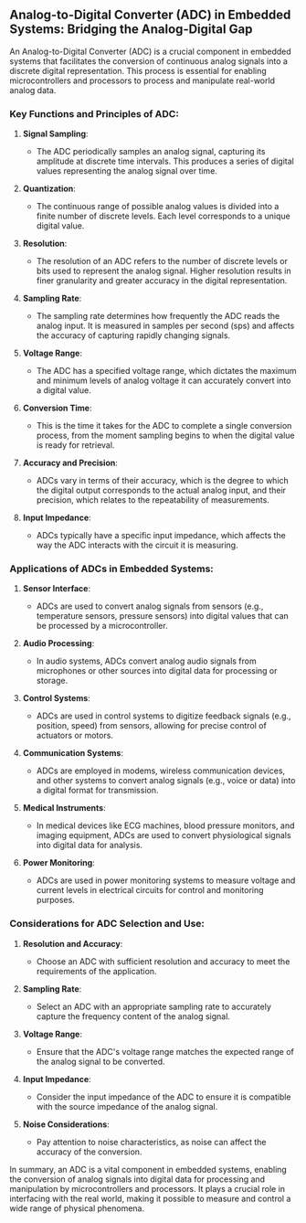 ## Analog-to-Digital Converter (ADC) in Embedded Systems: Bridging the Analog-Digital Gap

An Analog-to-Digital Converter (ADC) is a crucial component in embedded systems that facilitates the conversion of continuous analog signals into a discrete digital representation. This process is essential for enabling microcontrollers and processors to process and manipulate real-world analog data.

### Key Functions and Principles of ADC:

1. **Signal Sampling**:
   - The ADC periodically samples an analog signal, capturing its amplitude at discrete time intervals. This produces a series of digital values representing the analog signal over time.

2. **Quantization**:
   - The continuous range of possible analog values is divided into a finite number of discrete levels. Each level corresponds to a unique digital value.

3. **Resolution**:
   - The resolution of an ADC refers to the number of discrete levels or bits used to represent the analog signal. Higher resolution results in finer granularity and greater accuracy in the digital representation.

4. **Sampling Rate**:
   - The sampling rate determines how frequently the ADC reads the analog input. It is measured in samples per second (sps) and affects the accuracy of capturing rapidly changing signals.

5. **Voltage Range**:
   - The ADC has a specified voltage range, which dictates the maximum and minimum levels of analog voltage it can accurately convert into a digital value.

6. **Conversion Time**:
   - This is the time it takes for the ADC to complete a single conversion process, from the moment sampling begins to when the digital value is ready for retrieval.

7. **Accuracy and Precision**:
   - ADCs vary in terms of their accuracy, which is the degree to which the digital output corresponds to the actual analog input, and their precision, which relates to the repeatability of measurements.

8. **Input Impedance**:
   - ADCs typically have a specific input impedance, which affects the way the ADC interacts with the circuit it is measuring.

### Applications of ADCs in Embedded Systems:

1. **Sensor Interface**:
   - ADCs are used to convert analog signals from sensors (e.g., temperature sensors, pressure sensors) into digital values that can be processed by a microcontroller.

2. **Audio Processing**:
   - In audio systems, ADCs convert analog audio signals from microphones or other sources into digital data for processing or storage.

3. **Control Systems**:
   - ADCs are used in control systems to digitize feedback signals (e.g., position, speed) from sensors, allowing for precise control of actuators or motors.

4. **Communication Systems**:
   - ADCs are employed in modems, wireless communication devices, and other systems to convert analog signals (e.g., voice or data) into a digital format for transmission.

5. **Medical Instruments**:
   - In medical devices like ECG machines, blood pressure monitors, and imaging equipment, ADCs are used to convert physiological signals into digital data for analysis.

6. **Power Monitoring**:
   - ADCs are used in power monitoring systems to measure voltage and current levels in electrical circuits for control and monitoring purposes.

### Considerations for ADC Selection and Use:

1. **Resolution and Accuracy**:
   - Choose an ADC with sufficient resolution and accuracy to meet the requirements of the application.

2. **Sampling Rate**:
   - Select an ADC with an appropriate sampling rate to accurately capture the frequency content of the analog signal.

3. **Voltage Range**:
   - Ensure that the ADC's voltage range matches the expected range of the analog signal to be converted.

4. **Input Impedance**:
   - Consider the input impedance of the ADC to ensure it is compatible with the source impedance of the analog signal.

5. **Noise Considerations**:
   - Pay attention to noise characteristics, as noise can affect the accuracy of the conversion.

In summary, an ADC is a vital component in embedded systems, enabling the conversion of analog signals into digital data for processing and manipulation by microcontrollers and processors. It plays a crucial role in interfacing with the real world, making it possible to measure and control a wide range of physical phenomena.
